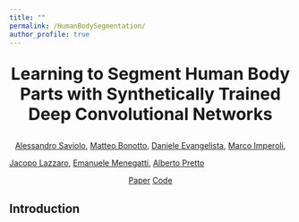 ```yaml
---
title: ""
permalink: /HumanBodySegmentation/
author_profile: true
---
```


<head>
<style>
.aligncenter {
  text-align: center;
}
p.title {
  text-align: center;
  font-weight: bold;
  font-size: 30px;
}
p.description {
  text-align: justify;
}

.column {
  float: left;
  width: 50%;
  padding: 5px;
}
.row::after {
  content: "";
  clear: both;
  display: table;
}

figure {
  text-align: center;
  margin-top: 72px;
  margin-bottom: 72px;
  display: block;
}
figcaption {
  text-align: center;
  font-style: italic;
  padding: 2px;
}
</style>
</head>

<p class="title">Learning to Segment Human Body Parts with Synthetically Trained Deep Convolutional Networks</p>

<p class="aligncenter">
<a href="https://alessandrosaviolo.github.io/">Alessandro Saviolo</a>, 
<a href="https://www.dei.unipd.it/persona/b483a1d44fdd99885ddc88730c4c7ffb">Matteo Bonotto</a>, 
<a href="https://scholar.google.com/citations?user=JF4C6kQAAAAJ&hl=en">Daniele Evangelista</a>,
<a href="https://scholar.google.it/citations?user=rhFQhAEAAAAJ&hl=it">Marco Imperoli</a>,

<a href="https://www.linkedin.com/in/jacopolazzaro/?originalSubdomain=it">Jacopo Lazzaro</a>, 
<a href="https://scholar.google.com/citations?user=Zd2MrfUAAAAJ&hl=en">Emanuele Menegatti</a>,
<a href="https://scholar.google.it/citations?user=-kX87sgAAAAJ&hl=en">Alberto Pretto</a>

<p class="aligncenter"><a href="https://arxiv.org/abs/2102.01460">Paper</a> <a href="https://github.com/AlessandroSaviolo/HBPSegmentation">Code</a>



## Introduction
